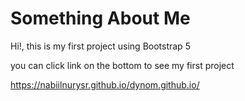 # Something About Me
Hi!, this is my first project using Bootstrap 5

you can click link on the bottom to see my first project 

https://nabiilnurysr.github.io/dynom.github.io/
